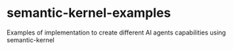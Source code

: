 # semantic-kernel-examples
Examples of implementation to create different AI agents capabilities using semantic-kernel 
